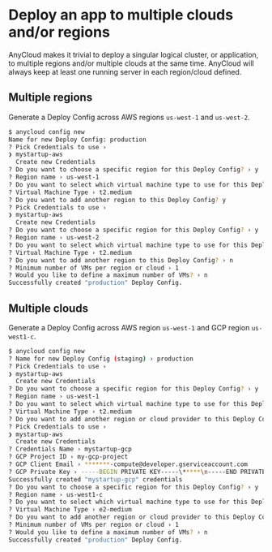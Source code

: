 # Deploy an app to multiple clouds and/or regions

AnyCloud makes it trivial to deploy a singular logical cluster, or application, to multiple regions and/or multiple clouds at the same time. AnyCloud will always keep at least one running server in each region/cloud defined.

## Multiple regions

Generate a Deploy Config across AWS regions `us-west-1` and `us-west-2`.

```bash
$ anycloud config new
Name for new Deploy Config: production
? Pick Credentials to use ›
❯ mystartup-aws
  Create new Credentials
? Do you want to choose a specific region for this Deploy Config? › y
? Region name › us-west-1
? Do you want to select which virtual machine type to use for this Deploy Config? › y
? Virtual Machine Type › t2.medium
? Do you want to add another region to this Deploy Config? y
? Pick Credentials to use ›
❯ mystartup-aws
  Create new Credentials
? Do you want to choose a specific region for this Deploy Config? › y
? Region name › us-west-2
? Do you want to select which virtual machine type to use for this Deploy Config? › y
? Virtual Machine Type › t2.medium
? Do you want to add another region to this Deploy Config? › n
? Minimum number of VMs per region or cloud › 1
? Would you like to define a maximum number of VMs? › n
Successfully created "production" Deploy Config.
```

## Multiple clouds

Generate a Deploy Config across AWS region `us-west-1` and GCP region `us-west1-c`.

```bash
$ anycloud config new
? Name for new Deploy Config (staging) › production
? Pick Credentials to use ›
❯ mystartup-aws
  Create new Credentials
? Do you want to choose a specific region for this Deploy Config? › y
? Region name › us-west-1
? Do you want to select which virtual machine type to use for this Deploy Config? › y
? Virtual Machine Type › t2.medium
? Do you want to add another region or cloud provider to this Deploy Config? y
? Pick Credentials to use ›
❯ mystartup-aws
  Create new Credentials
? Credentials Name › mystartup-gcp
? GCP Project ID › my-gcp-project
? GCP Client Email › *******-compute@developer.gserviceaccount.com
? GCP Private Key › -----BEGIN PRIVATE KEY-----\*****\n-----END PRIVATE KEY-----\n
Successfully created "mystartup-gcp" credentials
? Do you want to choose a specific region for this Deploy Config? › y
? Region name › us-west1-c
? Do you want to select which virtual machine type to use for this Deploy Config? › y
? Virtual Machine Type › e2-medium
? Do you want to add another region or cloud provider to this Deploy Config? › n
? Minimum number of VMs per region or cloud › 1
? Would you like to define a maximum number of VMs? › n
Successfully created "production" Deploy Config.
```